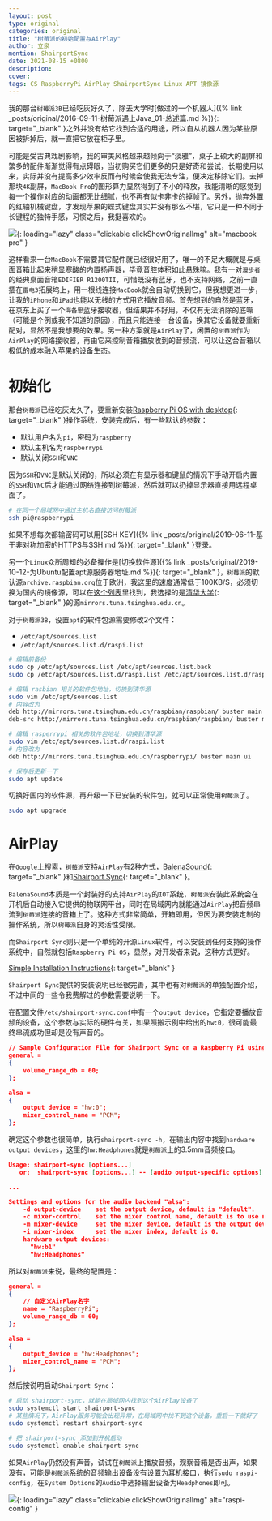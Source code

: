 ```yaml
---
layout: post
type: original
categories: original
title: "树莓派的初始配置与AirPlay"
author: 立泉
mention: ShairportSync
date: 2021-08-15 +0800
description: 
cover: 
tags: CS RaspberryPi AirPlay ShairportSync Linux APT 镜像源
---
```


我的那台`树莓派3B`已经吃灰好久了，除去大学时[做过的一个机器人]({% link _posts/original/2016-09-11-树莓派遇上Java_01-总述篇.md %}){: target="_blank" }之外并没有给它找到合适的用途，所以自从机器人因为某些原因被拆掉后，就一直把它放在柜子里。

可能是受古典戏剧影响，我的审美风格越来越倾向于“淡雅”，桌子上硕大的副屏和繁多的配件渐渐觉得有点碍眼，当初购买它们更多的只是好奇和尝试，长期使用以来，实际并没有提高多少效率反而有时候会使我无法专注，便决定移除它们。去掉那块`4K`副屏，`MacBook Pro`的图形算力显然得到了不小的释放，我能清晰的感觉到每一个操作对应的动画都无比细腻，也不再有似卡非卡的掉帧了。另外，抛弃外置的红轴机械键盘，才发现苹果的蝶式键盘其实并没有那么不堪，它只是一种不同于长键程的独特手感，习惯之后，我挺喜欢的。

![](https://apqx.oss-cn-hangzhou.aliyuncs.com/blog/20210815/macbook_thumb.jpg){: loading="lazy" class="clickable clickShowOriginalImg" alt="macbook pro" }

这样看来一台`MacBook`不需要其它配件就已经很好用了，唯一的不足大概就是与桌面音箱比起来稍显寒酸的内置扬声器，毕竟音腔体积如此悬殊嘛。我有一对`漫步者`的经典桌面音箱`EDIFIER R1200TII`，可惜既没有蓝牙，也不支持网络，之前一直插在`雷电3`拓展坞上，用一根线连接`MacBook`就会自动切换到它，但我想更进一步，让我的`iPhone`和`iPad`也能以无线的方式用它播放音频。首先想到的自然是蓝牙，在京东上买了一个`海备思`蓝牙接收器，但结果并不好用，不仅有无法消除的底噪（可能是个例或我不知道的原因），而且只能连接一台设备，换其它设备就要重新配对，显然不是我想要的效果。另一种方案就是`AirPlay`了，闲置的`树莓派`作为`AirPlay`的网络接收器，再由它来控制音箱播放收到的音频流，可以让这台音箱以极低的成本融入苹果的设备生态。

# 初始化

那台`树莓派`已经吃灰太久了，要重新安装[Raspberry Pi OS with desktop](https://www.raspberrypi.org/software/operating-systems/#raspberry-pi-os-32-bit){: target="_blank" }操作系统，安装完成后，有一些默认的参数：

* 默认用户名为`pi`，密码为`raspberry`
* 默认主机名为`raspberrypi`
* 默认关闭`SSH`和`VNC`

因为`SSH`和`VNC`是默认关闭的，所以必须在有显示器和键鼠的情况下手动开启内置的`SSH`和`VNC`后才能通过网络连接到树莓派，然后就可以扔掉显示器直接用远程桌面了。

```sh
# 在同一个局域网中通过主机名直接访问树莓派
ssh pi@raspberrypi
```

如果不想每次都输密码可以用[SSH KEY]({% link _posts/original/2019-06-11-基于非对称加密的HTTPS与SSH.md %}){: target="_blank" }登录。

另一个`Linux`众所周知的必备操作是[切换软件源]({% link _posts/original/2019-10-12-为Ubuntu配置apt源服务器地址.md %}){: target="_blank" }，`树莓派`的默认源`archive.raspbian.org`位于欧洲，我这里的速度通常低于100KB/S，必须切换为国内的镜像源，可以在[这个列表](https://www.raspbian.org/RaspbianMirrors)里找到，我选择的是[清华大学](https://mirrors.tuna.tsinghua.edu.cn){: target="_blank" }的源`mirrors.tuna.tsinghua.edu.cn`。

对于`树莓派3B`，设置`apt`的软件包源需要修改2个文件：

* `/etc/apt/sources.list`
* `/etc/apt/sources.list.d/raspi.list`

```sh
# 编辑前备份
sudo cp /etc/apt/sources.list /etc/apt/sources.list.back
sudo cp /etc/apt/sources.list.d/raspi.list /etc/apt/sources.list.d/raspi.list.back

# 编辑 rasbian 相关的软件包地址，切换到清华源
sudo vim /etc/apt/sources.list
# 内容改为
deb http://mirrors.tuna.tsinghua.edu.cn/raspbian/raspbian/ buster main non-free contrib rpi
deb-src http://mirrors.tuna.tsinghua.edu.cn/raspbian/raspbian/ buster main non-free contrib rpi

# 编辑 rasperrypi 相关的软件包地址，切换到清华源
sudo vim /etc/apt/sources.list.d/raspi.list
# 内容改为
deb http://mirrors.tuna.tsinghua.edu.cn/raspberrypi/ buster main ui

# 保存后更新一下
sudo apt update
```

切换好国内的软件源，再升级一下已安装的软件包，就可以正常使用`树莓派`了。

```sh
sudo apt upgrade
```

# AirPlay

在`Google`上搜索，`树莓派`支持`AirPlay`有2种方式，[BalenaSound](https://sound.balenalabs.io){: target="_blank" }和[Shairport Sync](https://github.com/mikebrady/shairport-sync){: target="_blank" }。

`BalenaSound`本质是一个封装好的支持`AirPlay`的`IOT`系统，`树莓派`安装此系统会在开机后自动接入它提供的物联网平台，同时在局域网内就能通过`AirPlay`把音频串流到`树莓派`连接的音箱上了。这种方式非常简单，开箱即用，但因为要安装定制的操作系统，所以`树莓派`自身的灵活性受限。

而`Shairport Sync`则只是一个单纯的开源`Linux`软件，可以安装到任何支持的操作系统中，自然就包括`Raspberry Pi OS`，显然，对开发者来说，这种方式更好。

[Simple Installation Instructions](https://github.com/mikebrady/shairport-sync/blob/master/INSTALL.md){: target="_blank" }

`Shairport Sync`提供的安装说明已经很完善，其中也有对`树莓派`的单独配置介绍，不过中间的一些令我费解过的参数需要说明一下。

在配置文件`/etc/shairport-sync.conf`中有一个`output_device`，它指定要播放音频的设备，这个参数与实际的硬件有关，如果照搬示例中给出的`hw:0`，很可能最终串流成功但却是没有声音的。

```json
// Sample Configuration File for Shairport Sync on a Raspberry Pi using the built-in audio DAC
general =
{
    volume_range_db = 60; 
};

alsa =
{
    output_device = "hw:0";
    mixer_control_name = "PCM";
};
```

确定这个参数也很简单，执行`shairport-sync -h`，在输出内容中找到`hardware output devices`，这里的`hw:Headphones`就是`树莓派`上的3.5mm音频接口。

```json
Usage: shairport-sync [options...]
   or:  shairport-sync [options...] -- [audio output-specific options]

...

Settings and options for the audio backend "alsa":
    -d output-device    set the output device, default is "default".
    -c mixer-control    set the mixer control name, default is to use no mixer.
    -m mixer-device     set the mixer device, default is the output device.
    -i mixer-index      set the mixer index, default is 0.
    hardware output devices:
      "hw:b1"
      "hw:Headphones"
```

所以对`树莓派`来说，最终的配置是：

```json
general =
{
    // 自定义AirPlay名字
    name = "RaspberryPi";
    volume_range_db = 60; 
};

alsa =
{
    output_device = "hw:Headphones";
    mixer_control_name = "PCM";
};
```

然后按说明启动`Shairport Sync`：

```sh
# 启动 shairport-sync，就能在局域网内找到这个AirPlay设备了
sudo systemctl start shairport-sync
# 某些情况下，AirPlay服务可能会出现异常，在局域网中找不到这个设备，重启一下就好了
sudo systemctl restart shairport-sync

# 把 shairport-sync 添加到开机启动
sudo systemctl enable shairport-sync
```

如果`AirPlay`仍然没有声音，试试在`树莓派`上播放音频，观察音箱是否出声，如果没有，可能是`树莓派`系统的音频输出设备没有设置为耳机接口，执行`sudo raspi-config`，在`System Options`的`Audio`中选择输出设备为`Headphones`即可。

![](https://apqx.oss-cn-hangzhou.aliyuncs.com/blog/20210815/raspi_config.webp){: loading="lazy" class="clickable clickShowOriginalImg" alt="raspi-config" }


